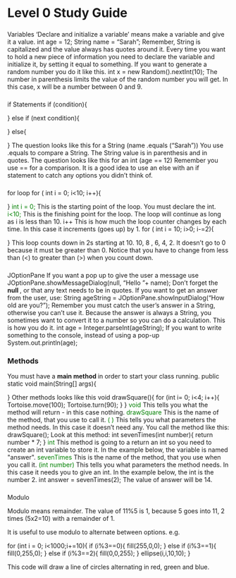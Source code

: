 

# Level 0 Study Guide


###

Variables
‘Declare and initialize a variable’ means make a variable and give it a value.
int age = 12;
String name = “Sarah”;
Remember, String is capitalized and the value always has quotes around it.
Every time you want to hold a new piece of information you need to declare the variable and initialize it, by setting it equal to something.
If you want to generate a random number you do it like this.
int x = new Random().nextInt(10);
The number in parenthesis limits the value of the random number you will get. In this case, x will be a number between 0 and 9.

###

if Statements
if (condition){

}
else if (next condition){

}
else{

}
The question looks like this for a String
(name .equals (“Sarah”))
You use .equals to compare a String. The String value is in parenthesis and in quotes.
The question looks like this for an int
(age == 12)
Remember you use == for a comparison.
It is a good idea to use an else with an if statement to catch any options you didn’t think of.

###

for loop
for ( int i = 0; i<10; i++){

}
<font color="green">
int i = 0;
</font>
This is the starting point of the loop. You must declare the int.
<font color="green">
i<10;
</font>
This is the finishing point for the loop. The loop will continue as long as i is less than 10.
i++ This is how much the loop counter changes by each time. In this case it increments (goes up) by 1.
for ( int i = 10; i>0; i-=2){

}
This loop counts down in 2s starting at 10.
10, 8 , 6, 4, 2.  It doesn’t go to 0 because it must be greater than 0.
Notice that you have to change from less than (<) to greater than (>) when you count down.

###

JOptionPane
If you want a pop up to give the user a message use
JOptionPane.showMessageDialog(null, “Hello ”+ name);
Don’t forget the
<b>
null
</b>
, or that any text needs to be in quotes.
If you want to get an answer from the user, use:
String ageString = JOptionPane.showInputDialog(“How old are you?”);
Remember you must catch the user’s answer in a String, otherwise you can’t use it.
Because the answer is always a String, you sometimes want to convert it to a number so you can do a calculation. This is how you do it.
int age = Integer.parseInt(ageString);
If you want to write something to the console, instead of using a pop-up
System.out.println(age);

### Methods

You must have a
<b>
main method
</b>
in order to start your class running.
public static void main(String[] args){

}
Other methods looks like this
void drawSquare(){
for (int i= 0; i<4; i++){
Tortoise.move(100);
Tortoise.turn(90);
}
}
<font color="green">
void
</font>
This tells you what the method will return - in this case nothing.
<font color="green">
drawSquare
</font>
This is the name of the method, that you use to call it.
<font color="green">
(  )
</font>
This tells you what parameters the method needs. In this case it doesn’t need any.
You call the method like this:
drawSquare();
Look at this method:
int sevenTimes(int number){
return number * 7;
}
<font color="green">
int
</font>
This method is going to a return an int so you need to create an int variable to store it. In the example below, the variable is named "answer".
<font color="green">
sevenTimes
</font>
This is the name of the method, that you use when you call it.
<font color="green">
(int number)
</font>
This tells you what parameters the method needs. In this case it needs you to give an int. In the example below, the int is the number 2.
int answer = sevenTimes(2);
The value of answer will be 14.

###

Modulo

Modulo means remainder.
The value of 11%5 is 1, because 5 goes into 11, 2 times (5x2=10) with a remainder of 1.

It is useful to use modulo to alternate between options. e.g.

for (int i = 0; i<1000;i+=10){
if (i%3==0){
fill(255,0,0);
}
else if (i%3==1){
fill(0,255,0);
}
else if (i%3==2){
fill(0,0,255);
}
ellipse(i,i,10,10);
}

This code will draw a line of circles alternating in red, green and blue.

